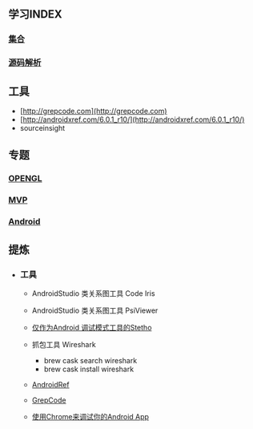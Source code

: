 ## 学习INDEX

### [集合](集合.md)


### [源码解析](源码解析.md)

## 工具
* [http://grepcode.com](http://grepcode.com)
* [http://androidxref.com/6.0.1_r10/](http://androidxref.com/6.0.1_r10/)
* sourceinsight


## 专题

### [OPENGL](opengl.md)

### [MVP](mvp.md)

### [Android](Android.md)
## 提炼
* ### 工具	
	* AndroidStudio 类关系图工具 Code Iris
 	* AndroidStudio 类关系图工具 PsiViewer
	* [仅作为Android 调试模式工具的Stetho](http://wiki.jikexueyuan.com/project/android-weekly/issue-146/stetho-android-debug-builds-only.html)
	* 抓包工具 Wireshark 
		* brew cask search wireshark
		* brew cask install wireshark	
	* [AndroidRef](http://androidxref.com/6.0.1_r10/)
	* [GrepCode](http://grepcode.com/file/repository.grepcode.com/java/ext/com.google.android/android/5.1.1_r1/android/view/animation/Animation.java#Animation)

	* [使用Chrome来调试你的Android App](http://stormzhang.com/android/2015/03/05/android-debug-use-chrome/)





